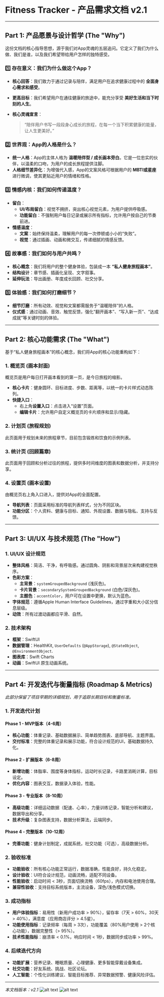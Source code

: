 # Fitness Tracker - 产品需求文档 v2.1

---

## Part 1: 产品愿景与设计哲学 (The "Why")

这份文档的核心指导思想，源于我们对App灵魂的五层追问。它定义了我们为什么做、我们是谁，以及我们希望带给用户怎样的独特感受。

### 1️⃣ 存在意义：我们为什么做这个App？

*   **核心回答**：我们致力于通过记录与陪伴，满足用户在追求健康过程中的 **全面身心需求和感受**。
*   **更高目标**：我们希望用户在通往健康的旅途中，能充分享受 **美好生活和当下时刻的人生**。
*   **核心灵魂宣言**：

    > “陪伴用户书写一段段身心成长的旅程，在每一个当下积累健康的能量，让人生更美好。”

### 2️⃣ 世界观：App的人格是什么？

*   **统一人格**：App的主体人格为 **温暖陪伴型 / 成长画本旁白**。它是一位忠实的伙伴，以温柔的口吻，为用户的成长旅程提供注脚。
*   **人格细节差异化**：为增强代入感，App的文案风格可根据用户的 **MBTI或星座** 进行微调，使其更贴近用户的情绪和性格。

### 3️⃣ 情感内核：我们如何传递温度？

*   **留白**：
    *   **UI/布局留白**：视觉不拥挤，突出核心视觉元素，为用户提供呼吸感。
    *   **功能留白**：不强制用户每日记录或展示所有指标，允许用户按自己的节奏前进。
*   **情感温度**：
    *   **文案**：始终保持温柔，理解用户的每一次停顿或小小的“失败”。
    *   **视觉**：通过插画、动画和微交互，传递细腻的情感反馈。

### 4️⃣ 故事感：我们如何与用户共鸣？

*   **核心概念**：我们将用户的整个健身体验，包装成一本 **“私人健身旅程画本”**。
*   **结构设计**：章节感、插画化呈现、文字叙事。
*   **延伸玩法**：导出画册、年度成长回顾、社交分享。

### 5️⃣ 体验感：我们如何打磨细节？

*   **细节打磨**：所有动效、视觉和文案都需服务于“温暖陪伴”的人格。
*   **仪式感**：通过动画、音效、触觉反馈，强化“翻开画本”、“写入新一页”、“达成成就”等关键时刻的体验。

---

## Part 2: 核心功能需求 (The "What")

基于“私人健身旅程画本”的核心概念，我们将App的核心功能重构如下：

### 1. 概览页 (画本封面)
概览页是用户每日打开画本看到的第一页，是今日旅程的缩影。

*   **核心卡片**：健身圆环、目标进度、步数、距离等，以统一的卡片样式动态陈列。
*   **快捷入口**：
    *   右上角**设置入口**：点击进入“设置”页面。
    *   **编辑卡片**：允许用户自定义概览页的卡片顺序和显示/隐藏。

### 2. 计划页 (旅程规划)
此页面用于规划未来的旅程章节，目前包含锻炼和饮食的示例列表。

### 3. 统计页 (回顾篇章)
此页面用于回顾和分析过往的旅程，提供多时间维度的图表和数据分析，并支持分享。

### 4. 设置页 (画本设置)
由概览页右上角入口进入，提供对App的全面配置。

*   **导航列表**：页面采用标准的导航列表样式，分为不同区块。
*   **功能分区**：个人资料、健康与目标、通知、外观设置、数据与隐私、支持与反馈。

---

## Part 3: UI/UX 与技术规范 (The "How")

### 1. UI/UX 设计规范

*   **整体风格**：简洁、干净，有呼吸感。通过圆角、阴影和背景层次来构建视觉秩序。
*   **色彩方案**：
    *   **主背景**：`systemGroupedBackground` (浅灰色)。
    *   **卡片背景**：`secondarySystemGroupedBackground` (白色/深灰色)。
    *   **主题色**：`accentColor`，用户可在设置中更换，默认为蓝色。
*   **字体规范**：遵循Apple Human Interface Guidelines，通过字重和大小区分信息层级。
*   **动效**：所有过渡动画都应平滑、自然。

### 2. 技术架构

*   **框架**：SwiftUI
*   **数据管理**：HealthKit, `UserDefaults` (`@AppStorage`), `@StateObject`, `@EnvironmentObject`.
*   **图表库**：Swift Charts
*   **动画**：SwiftUI 原生动画系统。

---

## Part 4: 开发迭代与衡量指标 (Roadmap & Metrics)

*此部分保留了项目早期的详细规划，用于追踪长期目标和衡量标准。*

### 1. 开发迭代计划

#### Phase 1 - MVP版本（4-6周）
*   **核心功能**：体重记录、基础数据展示、简单趋势图表、底部导航、主题界面。
*   **交付标准**：完整的体重记录和展示功能，符合设计规范的UI，基础数据持久化。

#### Phase 2 - 扩展版本（6-8周）
*   **新增功能**：体脂率、围度等身体指标，运动时长记录，卡路里消耗计算，目标设定。
*   **优化内容**：图表交互，数据录入体验，性能。

#### Phase 3 - 专业版本（8-10周）
*   **高级功能**：详细运动数据（配速、心率），力量训练记录，智能分析和建议，数据导出和分享。
*   **技术升级**：复杂图表支持，数据分析算法，云端同步。

#### Phase 4 - 完整版本（10-12周）
*   **完善功能**：健身计划制定，成就系统，社交功能（可选），高级数据分析。

### 2. 验收标准

*   **功能验收**：所有核心功能正常运行，数据准确，性能良好，持久化稳定。
*   **设计验收**：UI符合设计规范，动画流畅，适配不同设备。
*   **性能验收**：启动时间 < 3秒，页面切换流畅（60fps），内存和电池使用合理。
*   **兼容性验收**：支持目标系统版本，主流设备，深色/浅色模式切换。

### 3. 成功指标

*   **用户体验指标**：易用性（新用户成功率 > 90%），留存率（7天 > 60%，30天 > 40%），满意度（应用商店评分 > 4.5星）。
*   **功能使用指标**：记录频率（每周 > 3次），功能覆盖（80%用户使用 > 2个核心功能），数据完整性（> 95%）。
*   **技术性能指标**：崩溃率 < 0.1%，响应时间 < 1秒，数据同步成功率 > 99%。

### 4. 后续迭代方向

*   **功能扩展**：营养记录、睡眠质量、心理健康、更多智能穿戴设备集成。
*   **社交功能**：好友系统、挑战、社区论坛。
*   **人工智能**：个性化训练建议、智能目标推荐、异常数据预警、健康风险评估。

---

*本文档版本：v2.1*
![alt text](image-1.png)
![alt text](image-1.png)